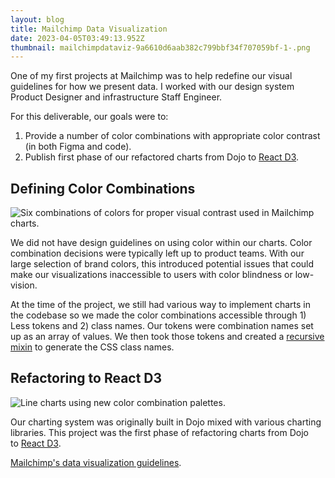```yaml
---
layout: blog
title: Mailchimp Data Visualization
date: 2023-04-05T03:49:13.952Z
thumbnail: mailchimpdataviz-9a6610d6aab382c799bbf34f707059bf-1-.png
---
```

One of my first projects at Mailchimp was to help redefine our visual guidelines for how we present data. I worked with our design system Product Designer and infrastructure Staff Engineer.

For this deliverable, our goals were to:

1. Provide a number of color combinations with appropriate color contrast (in both Figma and code).
2. Publish first phase of our refactored charts from Dojo to [React D3](https://react-d3-library.github.io/).

## Defining Color Combinations

![Six combinations of colors for proper visual contrast used in Mailchimp charts.](http://localhost:8000/static/colorCombo-2c33a400e3ad9b33f679b83933758485.png)

We did not have design guidelines on using color within our charts. Color combination decisions were typically left up to product teams. With our large selection of brand colors, this introduced potential issues that could make our visualizations inaccessible to users with color blindness or low-vision.

At the time of the project, we still had various way to implement charts in the codebase so we made the color combinations accessible through 1) Less tokens and 2) class names. Our tokens were combination names set up as an array of values. We then took those tokens and created a [recursive mixin](https://lesscss.org/features/#mixins-feature-loops-feature) to generate the CSS class names.

## Refactoring to React D3

![Line charts using new color combination palettes.](http://localhost:8000/static/dataviz-cf0fa5b086da2b3515d0a8eb5faf1759.png)

Our charting system was originally built in Dojo mixed with various charting libraries. This project was the first phase of refactoring charts from Dojo to [React D3](https://react-d3-library.github.io/).

[Mailchimp's data visualization guidelines](https://ux.mailchimp.com/product/patterns/data).